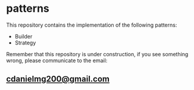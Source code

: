 # patterns
This repository contains the implementation of the following patterns:

* Builder
* Strategy

Remember that this repository is under construction, if you see something wrong, please communicate to the email:
## cdanielmg200@gmail.com
